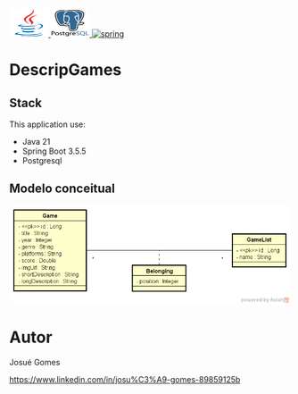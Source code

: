 




<p align="left"> <a href="https://www.java.com" target="_blank" rel="noreferrer"> 
<img src="https://raw.githubusercontent.com/devicons/devicon/master/icons/java/java-original.svg" alt="java" width="70" height="50"/>
</a> <a href="https://www.postgresql.org" target="_blank" rel="noreferrer"> 
<img src="https://raw.githubusercontent.com/devicons/devicon/master/icons/postgresql/postgresql-original-wordmark.svg" alt="postgresql" width="70" height="50"/> </a> <a href="https://spring.io/" target="_blank" rel="noreferrer">
<img src="https://www.vectorlogo.zone/logos/springio/springio-icon.svg" alt="spring" width="70" height="50"/> </a> </p>

# DescripGames

## Stack

This application use:

- Java 21
- Spring Boot 3.5.5
- Postgresql

## Modelo conceitual
![Modelo Conceitual](https://raw.githubusercontent.com/devsuperior/java-spring-dslist/main/resources/dslist-model.png)

# Autor

Josué Gomes

https://www.linkedin.com/in/josu%C3%A9-gomes-89859125b
